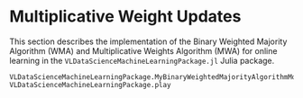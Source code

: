 # Multiplicative Weight Updates
This section describes the implementation of the Binary Weighted Majority Algorithm (WMA) and Multiplicative Weights Algorithm (MWA) for online learning in the `VLDataScienceMachineLearningPackage.jl` Julia package.

```@docs
VLDataScienceMachineLearningPackage.MyBinaryWeightedMajorityAlgorithmModel
VLDataScienceMachineLearningPackage.play
```